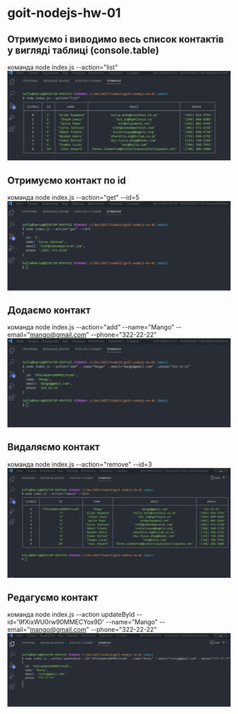 # goit-nodejs-hw-01
## Отримуємо і виводимо весь список контактів у вигляді таблиці (console.table)
команда node index.js --action="list"
![list](assets/list-action.png?raw=true)
## Oтримуємо контакт по id
команда node index.js --action="get" --id=5
![get](assets/getById-action.png?raw=true)
## Додаємо контакт
команда node index.js --action="add" --name="Mango" --email="mango@gmail.com" --phone="322-22-22"
![add](assets/add-action.png?raw=true)
## Видаляємо контакт
команда node index.js --action="remove" --id=3
![remove](assets/remove-action.png?raw=true)
## Редагуємо контакт
команда node index.js --action updateById --id='9fXixWU0rw90MMECYox9D' --name="Mango" --email="mango@gmail.com" --phone="322-22-22"
![update](assets/updateById-action.png?raw=true)

